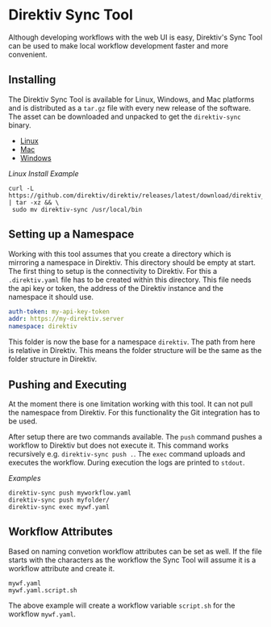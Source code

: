 # Direktiv Sync Tool

Although developing workflows with the web UI is easy, Direktiv's Sync Tool can be used to make local workflow development faster and more convenient.

## Installing 

The Direktiv Sync Tool is available for Linux, Windows, and Mac platforms and is distributed as a `tar.gz` file with every new release of the software. The asset can be downloaded and unpacked to get the `direktiv-sync` binary.

- [Linux](https://github.com/direktiv/direktiv/releases/latest/download/direktiv_sync_amd64.tar.gz)
- [Mac](https://github.com/direktiv/direktiv/releases/latest/download/direktiv_sync_darwin.tar.gz)
- [Windows](https://github.com/direktiv/direktiv/releases/latest/download/direktiv_sync_windows.tar.gz)

*Linux Install Example*
```
curl -L https://github.com/direktiv/direktiv/releases/latest/download/direktiv_sync_amd64.tar.gz | tar -xz && \
 sudo mv direktiv-sync /usr/local/bin
```

## Setting up a Namespace

Working with this tool assumes that you create a directory which is mirroring a namespace in Direktiv. This directory should be empty at start. The first thing to setup is the connectivity to Direktiv. For this a `.direktiv.yaml` file has to be created within this directory. This file needs the api key or token, the address of the Direktiv instance and the namespace it should use.  

```yaml
auth-token: my-api-key-token
addr: https://my-direktiv.server
namespace: direktiv
```

This folder is now the base for a namespace `direktiv`. The path from here is relative in Direktiv. This means the folder structure will be the same as the folder structure in Direktiv. 

## Pushing and Executing

At the moment there is one limitation working with this tool. It can not pull the namespace from Direktiv. For this functionality the Git integration has to be used.

After setup there are two commands available. The `push` command pushes a workflow to Direktiv but does not execute it. This command works recursively e.g. `direktiv-sync push .`. The `exec` command uploads and executes the workflow. During execution the logs are printed to `stdout`.

*Examples*
```
direktiv-sync push myworkflow.yaml
direktiv-sync push myfolder/
direktiv-sync exec mywf.yaml
```

## Workflow Attributes

Based on naming convetion workflow attributes can be set as well. If the file starts with the characters as the workflow the Sync Tool will assume it is a workflow attribute and create it. 

```
mywf.yaml
mywf.yaml.script.sh
```

The above example will create a workflow variable `script.sh` for the workflow `mywf.yaml`.

